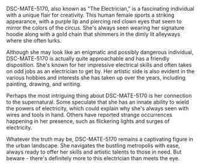 DSC-MATE-5170, also known as "The Electrician," is a fascinating individual with a unique flair for creativity. This human female sports a striking appearance, with a purple lip and piercing red clown eyes that seem to mirror the colors of the circus. She's always seen wearing her signature hoodie along with a gold chain that shimmers in the dimly lit alleyways where she often lurks.

Although she may look like an enigmatic and possibly dangerous individual, DSC-MATE-5170 is actually quite approachable and has a friendly disposition. She's known for her impressive electrical skills and often takes on odd jobs as an electrician to get by. Her artistic side is also evident in the various hobbies and interests she has taken up over the years, including painting, drawing, and writing.

Perhaps the most intriguing thing about DSC-MATE-5170 is her connection to the supernatural. Some speculate that she has an innate ability to wield the powers of electricity, which could explain why she's always seen with wires and tools in hand. Others have reported strange occurrences happening in her presence, such as flickering lights and surges of electricity.

Whatever the truth may be, DSC-MATE-5170 remains a captivating figure in the urban landscape. She navigates the bustling metropolis with ease, always ready to offer her skills and artistic talents to those in need. But beware - there's definitely more to this electrician than meets the eye.